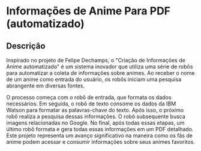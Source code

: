 # Informações de Anime Para PDF (automatizado)

## Descrição

Inspirado no projeto de Felipe Dechamps, o "Criação de Informações de Anime automatizado" é um sistema inovador que utiliza uma série de robôs para automatizar a coleta de informações sobre animes. Ao receber o nome de um anime como entrada do usuário, os robôs iniciam uma pesquisa abrangente em diversas fontes.

O processo começa com o robô de entrada, que formata os dados necessários. 
Em seguida, o robô de texto consome os dados da IBM Watson para formatar as palavras-chave do texto. Após isso, o próximo robô realiza a pesquisa dessas informações. 
O robô subsequente busca imagens relacionadas no Google. 
No final, após todas essas etapas, um último robô formata e gera todas essas informações em um PDF detalhado. 
Este projeto representa um avanço significativo na maneira como os fãs de anime podem acessar e consumir informações sobre seus animes favoritos.

